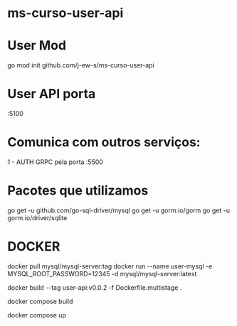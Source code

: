 # ms-curso-user-api


# User Mod
go mod init github.com/j-ew-s/ms-curso-user-api

# User API porta
:5100


# Comunica com outros serviços:

1 - AUTH GRPC   pela porta :5500 


# Pacotes que utilizamos 
go get -u github.com/go-sql-driver/mysql
go get -u gorm.io/gorm
go get -u gorm.io/driver/sqlite



# DOCKER 

docker pull mysql/mysql-server:tag
docker run --name user-mysql -e MYSQL_ROOT_PASSWORD=12345 -d mysql/mysql-server:latest


docker build --tag user-api:v0.0.2 -f Dockerfile.multistage   .


docker compose build

docker compose up